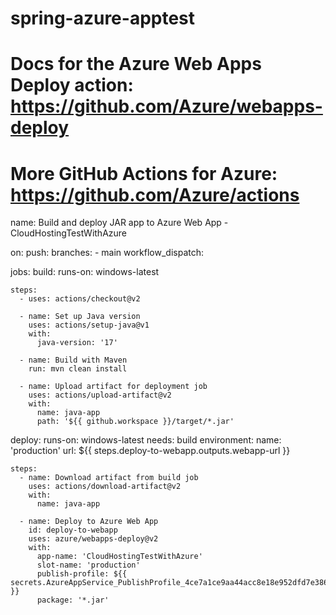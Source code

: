 # spring-azure-apptest


# Docs for the Azure Web Apps Deploy action: https://github.com/Azure/webapps-deploy

# More GitHub Actions for Azure: https://github.com/Azure/actions

name: Build and deploy JAR app to Azure Web App - CloudHostingTestWithAzure

on:
  push:
    branches:
      - main
  workflow_dispatch:

jobs:
  build:
    runs-on: windows-latest

    steps:
      - uses: actions/checkout@v2

      - name: Set up Java version
        uses: actions/setup-java@v1
        with:
          java-version: '17'

      - name: Build with Maven
        run: mvn clean install

      - name: Upload artifact for deployment job
        uses: actions/upload-artifact@v2
        with:
          name: java-app
          path: '${{ github.workspace }}/target/*.jar'

  deploy:
    runs-on: windows-latest
    needs: build
    environment:
      name: 'production'
      url: ${{ steps.deploy-to-webapp.outputs.webapp-url }}

    steps:
      - name: Download artifact from build job
        uses: actions/download-artifact@v2
        with:
          name: java-app

      - name: Deploy to Azure Web App
        id: deploy-to-webapp
        uses: azure/webapps-deploy@v2
        with:
          app-name: 'CloudHostingTestWithAzure'
          slot-name: 'production'
          publish-profile: ${{ secrets.AzureAppService_PublishProfile_4ce7a1ce9aa44acc8e18e952dfd7e386 }}
          package: '*.jar'
